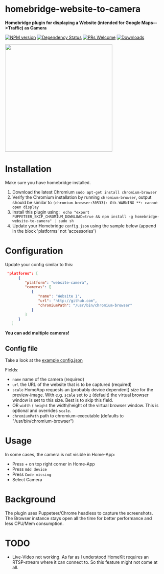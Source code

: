 # homebridge-website-to-camera

**Homebridge plugin for displaying a Website (intended for Google Maps-->Traffic) as Camera**

[![NPM version](https://badge.fury.io/js/homebridge-website-to-camera.svg)](https://npmjs.org/package/homebridge-website-to-camera) [![Dependency Status](https://david-dm.org/werthdavid/homebridge-website-to-camera.svg)](https://david-dm.org/werthdavid/homebridge-website-to-camera) [![PRs Welcome](https://img.shields.io/badge/PRs-welcome-brightgreen.svg)](http://makeapullrequest.com) [![Downloads](https://img.shields.io/npm/dm/homebridge-website-to-camera.svg)](https://npmjs.org/package/homebridge-website-to-camera)


<img width="350" src="https://werthdavid.github.io/homebridge-website-to-camera/sample.png">

# Installation

Make sure you have homebridge installed.

1. Download the latest Chromium `sudo apt-get install chromium-browser`
2. Verify the Chromium installation by running `chromium-browser`, output should be similar to `(chromium-browser:30533): Gtk-WARNING **: cannot open display`
3. Install this plugin using: ` echo "export PUPPETEER_SKIP_CHROMIUM_DOWNLOAD=true && npm install -g homebridge-website-to-camera" | sudo sh`
4. Update your Homebridge `config.json` using the sample below (append in the block 'platforms' not 'accessories')


# Configuration

Update your config similar to this:
```json
 "platforms": [
      {
         "platform": "website-camera",
         "cameras": [
            {
               "name": "Website 1",
               "url": "http://github.com",
               "chromiumPath": "/usr/bin/chromium-browser"
            }
         ]
      }
   ]
```

**You can add multiple cameras!**

## Config file


Take a look at the <a href="config.example.json">example config.json</a>


Fields:

* `name` name of the camera (required)
* `url` the URL of the website that is to be captured (required)
* `scale` HomeApp requests an (probably device dependent) size for the preview-image. 
With e.g. `scale` set to `2` (default) the virtual browser window is set to this size. Best is to skip this field.
* OR `width` / `height` the width/height of the virtual browser window. This is optional and overrides `scale`.
* `chromiumPath` path to chromium-executable (defaults to "/usr/bin/chromium-browser")


# Usage

In some cases, the camera is not visible in Home-App:
* Press + on top right corner in Home-App
* Press `Add device`
* Press `Code missing`
* Select Camera

# Background

The plugin uses Puppeteer/Chrome headless to capture the screenshots. The Browser instance stays open all the time for better performance and less CPU/Mem consumption.

# TODO

* Live-Video not working. As far as I understood HomeKit requires an RTSP-stream where it can connect to. So this feature might not come at all.